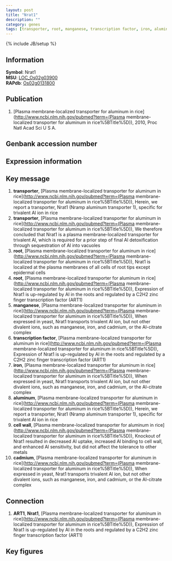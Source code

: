 ```yaml
---
layout: post
title: "Nrat1"
description: ""
category: genes
tags: [transporter, root, manganese, transcription factor, iron, aluminum, cell wall, cadmium, Gene]
---
```

{% include JB/setup %}

## Information
__Symbol__: Nrat1  
__MSU__: [LOC_Os02g03900](http://rice.plantbiology.msu.edu/cgi-bin/ORF_infopage.cgi?orf=LOC_Os02g03900)  
__RAPdb__: [Os02g0131800](http://rapdb.dna.affrc.go.jp/viewer/gbrowse_details/irgsp1?name=Os02g0131800)  

## Publication
1. [Plasma membrane-localized transporter for aluminum in rice](http://www.ncbi.nlm.nih.gov/pubmed?term=(Plasma membrane-localized transporter for aluminum in rice%5BTitle%5D)), 2010, Proc Natl Acad Sci U S A.

## Genbank accession number

## Expression information

## Key message
1. __transporter__, [Plasma membrane-localized transporter for aluminum in rice](http://www.ncbi.nlm.nih.gov/pubmed?term=(Plasma membrane-localized transporter for aluminum in rice%5BTitle%5D)),  Herein, we report a transporter, Nrat1 (Nramp aluminum transporter 1), specific for trivalent Al ion in rice
2. __transporter__, [Plasma membrane-localized transporter for aluminum in rice](http://www.ncbi.nlm.nih.gov/pubmed?term=(Plasma membrane-localized transporter for aluminum in rice%5BTitle%5D)),  We therefore concluded that Nrat1 is a plasma membrane-localized transporter for trivalent Al, which is required for a prior step of final Al detoxification through sequestration of Al into vacuoles
3. __root__, [Plasma membrane-localized transporter for aluminum in rice](http://www.ncbi.nlm.nih.gov/pubmed?term=(Plasma membrane-localized transporter for aluminum in rice%5BTitle%5D)),  Nrat1 is localized at the plasma membranes of all cells of root tips except epidermal cells
4. __root__, [Plasma membrane-localized transporter for aluminum in rice](http://www.ncbi.nlm.nih.gov/pubmed?term=(Plasma membrane-localized transporter for aluminum in rice%5BTitle%5D)),  Expression of Nrat1 is up-regulated by Al in the roots and regulated by a C2H2 zinc finger transcription factor (ART1)
5. __manganese__, [Plasma membrane-localized transporter for aluminum in rice](http://www.ncbi.nlm.nih.gov/pubmed?term=(Plasma membrane-localized transporter for aluminum in rice%5BTitle%5D)),  When expressed in yeast, Nrat1 transports trivalent Al ion, but not other divalent ions, such as manganese, iron, and cadmium, or the Al-citrate complex
6. __transcription factor__, [Plasma membrane-localized transporter for aluminum in rice](http://www.ncbi.nlm.nih.gov/pubmed?term=(Plasma membrane-localized transporter for aluminum in rice%5BTitle%5D)),  Expression of Nrat1 is up-regulated by Al in the roots and regulated by a C2H2 zinc finger transcription factor (ART1)
7. __iron__, [Plasma membrane-localized transporter for aluminum in rice](http://www.ncbi.nlm.nih.gov/pubmed?term=(Plasma membrane-localized transporter for aluminum in rice%5BTitle%5D)),  When expressed in yeast, Nrat1 transports trivalent Al ion, but not other divalent ions, such as manganese, iron, and cadmium, or the Al-citrate complex
8. __aluminum__, [Plasma membrane-localized transporter for aluminum in rice](http://www.ncbi.nlm.nih.gov/pubmed?term=(Plasma membrane-localized transporter for aluminum in rice%5BTitle%5D)),  Herein, we report a transporter, Nrat1 (Nramp aluminum transporter 1), specific for trivalent Al ion in rice
9. __cell wall__, [Plasma membrane-localized transporter for aluminum in rice](http://www.ncbi.nlm.nih.gov/pubmed?term=(Plasma membrane-localized transporter for aluminum in rice%5BTitle%5D)),  Knockout of Nrat1 resulted in decreased Al uptake, increased Al binding to cell wall, and enhanced Al sensitivity, but did not affect the tolerance to other metals
10. __cadmium__, [Plasma membrane-localized transporter for aluminum in rice](http://www.ncbi.nlm.nih.gov/pubmed?term=(Plasma membrane-localized transporter for aluminum in rice%5BTitle%5D)),  When expressed in yeast, Nrat1 transports trivalent Al ion, but not other divalent ions, such as manganese, iron, and cadmium, or the Al-citrate complex

## Connection
1. __ART1__, __Nrat1__, [Plasma membrane-localized transporter for aluminum in rice](http://www.ncbi.nlm.nih.gov/pubmed?term=(Plasma membrane-localized transporter for aluminum in rice%5BTitle%5D)),  Expression of Nrat1 is up-regulated by Al in the roots and regulated by a C2H2 zinc finger transcription factor (ART1)

## Key figures


